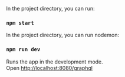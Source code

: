 In the project directory, you can run:

### `npm start`


In the project directory, you can run nodemon:
### `npm run dev`

Runs the app in the development mode.\
Open [http://localhost:8080/graphql](http://localhost:8080/graphql)
